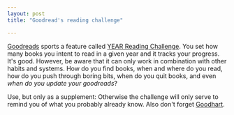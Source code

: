 ```yaml
---
layout: post
title: "Goodread's reading challenge"

---
```

[Goodreads](https://www.goodreads.com/) sports a feature called [YEAR Reading Challenge](https://www.goodreads.com/challenges/show/11633-2023-reading-challenge). You set how many books you intent to read in a given year and it tracks your progress. It's good. However, be aware that it can only work in combination with other habits and systems. How do you find books, when and where do you read, how do you push through boring bits, when do you quit books, and even *when do you update your goodreads*? 

Use, but only as a supplement: Otherwise the challenge will only serve to remind you of what you probably already know. Also don't forget [Goodhart](https://en.wikipedia.org/wiki/Goodhart%27s_law).